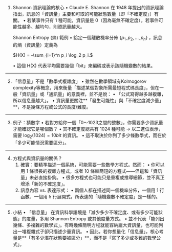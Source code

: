 1. Shannon 資訊理論的核心
	•	Claude E. Shannon 在 1948 年提出的資訊理論指出，訊息的「資訊量」主要和可取的可能狀態數量（即「不確定度」）有關。
	•	若某事件只有 1 種可能，資訊量是 0（因為毫無不確定度）。若事件可能性越多、越均勻，則資訊量越大。

    Shannon Entropy (熵) 範例
        •	給定一個離散機率分佈  $\{p_1, p_2, \dots, p_n\}$ ，訊息的熵（資訊量）定義為

    $H(X) = -\sum_{i=1}^n p_i \log_2 p_i.$

    •	這個 H(X) 代表平均需要幾個「bit」來編碼或表示該隨機變數的結果。

---

2. 「信息量」不是「數學式複雜度」
	•	雖然在數學領域有Kolmogorov complexity等概念，用來衡量「描述某個對象所需最短程式碼長度」，但在一般「資訊量」或「通訊量」的意義裡，並不是說：
	•	「公式寫得越多越複雜，所以信息量越大」。
	•	資訊量更關注**「發生可能性」與「不確定度減少量」**，不是幾條方程或公式的長度/難度。
    
---

3. 例子：猜數字
	•	若對方給你一個「0～1023之間的整數」，你需要多少資訊量才能確認它是哪個數？
	•	其不確定度總共有 1024 種可能 → 以二進位表示，需要  $\log_2(1024) = 10  bit$ 的資訊。
	•	這不取決於你列了多少條數學式，而在於「多少可能情況需要區分」。
    
---

4. 方程式與資訊量的關係？
	1.	確實：要精準描述一個系統，可能需要一些數學方程式。然而：
	•	你可以用 1 條很長的複雜方程式，或者 10 條較簡短的方程式——但這和「資訊量」未必直接掛鉤。
	•	很多方程式也可能只是重複或推導細節，並不真正增添「新的不確定度」。
	2.	訊息內容 vs. 表達形式：
	•	兩個人都在描述同一個機率分佈，一個用 1 行函數、一個用 5 行展開式，所表達的「隨機變數不確定度」是一樣的。
    
---

5. 小結
	•	「信息量」 在資訊科學語境是「減少多少不確定度、或有多少可能狀態」的度量，多用 Shannon Entropy 或其他度量方式。
	•	並不代表「能列出幾條、多複雜的數學式」。有時幾條簡明方程就能容納龐大資訊量，也可能列出一堆複雜式子卻只描述少量資訊。
	•	因此，若你想量化「信息量」，核心考量是**「有多少潛在狀態要被區分」**，而不是「寫了多少或多難的數學公式」。
